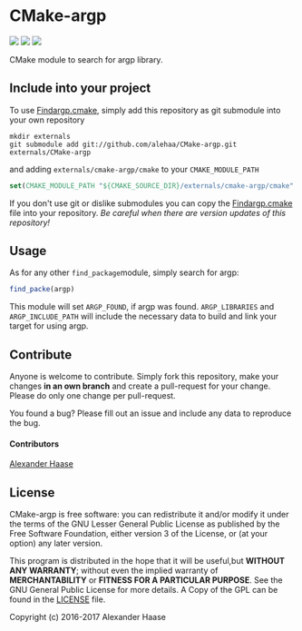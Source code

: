 # CMake-argp

[![](https://img.shields.io/github/issues-raw/alehaa/CMake-argp.svg?style=flat-square)](https://github.com/alehaa/CMake-argp/issues)
[![](http://img.shields.io/badge/license-LGPL-blue.svg?style=flat-square)](http://www.gnu.org/licenses/)
![](http://img.shields.io/badge/CMake_required-2.6-lightgrey.svg?style=flat-square)

CMake module to search for argp library.



## Include into your project

To use [Findargp.cmake](cmake/Findargp.cmake), simply add this repository as git submodule into your own repository
```Shell
mkdir externals
git submodule add git://github.com/alehaa/CMake-argp.git externals/CMake-argp
```
and adding ```externals/cmake-argp/cmake``` to your ```CMAKE_MODULE_PATH```
```CMake
set(CMAKE_MODULE_PATH "${CMAKE_SOURCE_DIR}/externals/cmake-argp/cmake" ${CMAKE_MODULE_PATH})
```

If you don't use git or dislike submodules you can copy the [Findargp.cmake](cmake/Findargp.cmake) file into your repository. *Be careful when there are version updates of this repository!*


## Usage

As for any other ```find_package```module, simply search for argp:
```CMake
find_packe(argp)
```

This module will set `ARGP_FOUND`, if argp was found. `ARGP_LIBRARIES` and `ARGP_INCLUDE_PATH` will include the necessary data to build and link your target for using argp.


## Contribute

Anyone is welcome to contribute. Simply fork this repository, make your changes **in an own branch** and create a pull-request for your change. Please do only one change per pull-request.

You found a bug? Please fill out an issue and include any data to reproduce the bug.

#### Contributors

[Alexander Haase](https://github.com/alehaa)


## License

CMake-argp is free software: you can redistribute it and/or modify it under the terms of the GNU Lesser General Public License as published by the Free Software Foundation, either version 3 of the License, or (at your option) any later version.

This program is distributed in the hope that it will be useful,but **WITHOUT ANY WARRANTY**; without even the implied warranty of **MERCHANTABILITY** or **FITNESS FOR A PARTICULAR PURPOSE**. See the GNU General Public License for more details. A Copy of the GPL can be found in the [LICENSE](LICENSE) file.

Copyright (c) 2016-2017 Alexander Haase
